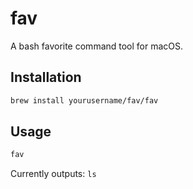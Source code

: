 # fav

A bash favorite command tool for macOS.

## Installation

```bash
brew install yourusername/fav/fav
```

## Usage

```bash
fav
```

Currently outputs: `ls`